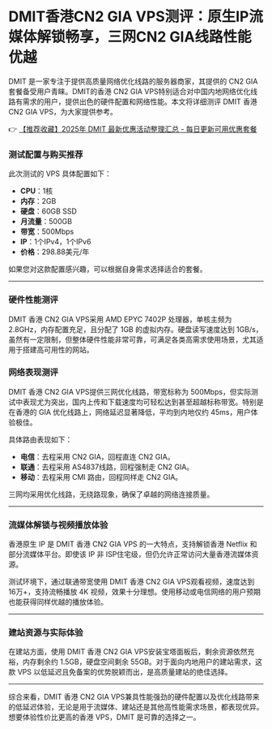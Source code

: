 # DMIT香港CN2 GIA VPS测评：原生IP流媒体解锁畅享，三网CN2 GIA线路性能优越

DMIT 是一家专注于提供高质量网络优化线路的服务器商家，其提供的 CN2 GIA 套餐备受用户青睐。DMIT的香港 CN2 GIA VPS特别适合对中国内地网络优化线路有需求的用户，提供出色的硬件配置和网络性能。本文将详细测评 DMIT 香港 CN2 GIA VPS，为大家提供参考。

👉 [【推荐收藏】2025年 DMIT 最新优惠活动整理汇总 - 每日更新可用优惠套餐](https://bit.ly/dmit_coupon)

### 测试配置与购买推荐

此次测试的 VPS 具体配置如下：

- **CPU**：1核
- **内存**：2GB
- **硬盘**：60GB SSD
- **月流量**：500GB
- **带宽**：500Mbps
- **IP**：1个IPv4，1个IPv6
- **价格**：298.88美元/年

如果您对这款配置感兴趣，可以根据自身需求选择适合的套餐。

---

### 硬件性能测评

DMIT 香港 CN2 GIA VPS采用 AMD EPYC 7402P 处理器，单核主频为 2.8GHz，内存配置充足，且分配了 1GB 的虚拟内存。硬盘读写速度达到 1GB/s，虽然有一定限制，但整体硬件性能非常可靠，可满足各类高需求使用场景，尤其适用于搭建高可用性的网站。

### 网络表现测评

DMIT 香港 CN2 GIA VPS提供三网优化线路，带宽标称为 500Mbps，但实际测试中表现尤为突出，国内上传和下载速度均可轻松达到甚至超越标称带宽。特别是在香港的 GIA 优化线路上，网络延迟显著降低，平均到内地仅约 45ms，用户体验极佳。

具体路由表现如下：

- **电信**：去程采用 CN2 GIA，回程直连 CN2 GIA。
- **联通**：去程采用 AS4837线路，回程强制走 CN2 GIA。
- **移动**：去程采用 CMI 路由，回程同样走 CN2 GIA。

三网均采用优化线路，无绕路现象，确保了卓越的网络连接质量。

---

### 流媒体解锁与视频播放体验

香港原生 IP 是 DMIT 香港 CN2 GIA VPS 的一大特点，支持解锁香港 Netflix 和部分流媒体平台。即使该 IP 非 ISP住宅级，但仍允许正常访问大量香港流媒体资源。

测试环境下，通过联通带宽使用 DMIT 香港 CN2 GIA VPS观看视频，速度达到 16万+，支持流畅播放 4K 视频，效果十分理想。使用移动或电信网络的用户预期也能获得同样优越的播放体验。

---

### 建站资源与实际体验

在建站方面，使用 DMIT 香港 CN2 GIA VPS安装宝塔面板后，剩余资源依然充裕，内存剩余约 1.5GB，硬盘空间剩余 55GB。对于面向内地用户的建站需求，这款 VPS 以低延迟且免备案的优势脱颖而出，是高质量建站的绝佳选择。

---

综合来看，DMIT 香港 CN2 GIA VPS兼具性能强劲的硬件配置以及优化线路带来的低延迟体验，无论是用于流媒体、建站还是其他高性能需求场景，都表现优异。想要体验性价比更高的香港 VPS，DMIT 是可靠的选择之一。